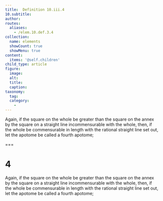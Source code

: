 ```yaml
---
title:  Definition 10.iii.4
10.subtitle: 
author:
routes:
  aliases:
    - /elem.10.def.3.4
collection:
  name: elements
  showCount: true
  showMenu: true
content:
  items: '@self.children'
child_type: article
figure:
  image:
  alt:
  title:
  caption:
taxonomy:
  tag:
  category:
    - 
---
```


<p>Again, if the square on the whole be greater than the square on the annex by the square on a straight line incommensurable with the whole, then, if the whole be commensurable in length with the rational straight line set out, let the apotome be called a <hi rend="bold">fourth apotome;</hi></p>

===

<h1>4</h1>
<p>Again, if the square on the whole be greater than the square on the annex by the square on a straight line incommensurable with the whole, then, if the whole be commensurable in length with the rational straight line set out, let the apotome be called a <span class="bold">fourth apotome;</span></p>
